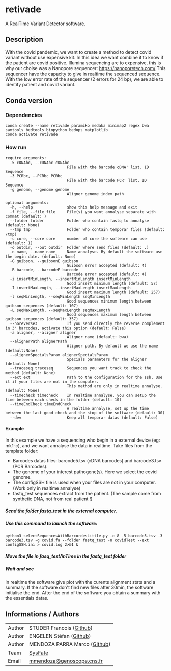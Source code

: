 # retivade
A RealTime Variant Detector software.

## Description
With the covid pandemic, we want to create a method to detect covid variant without use expensive kit.
In this idea we want combine it to know if the patient are covid positive.
Illumina sequencing are to expensive, this is why our choise was a Nanopore sequencer: https://nanoporetech.com/
This sequencer have the capacity to give in realtime the sequenced sequence.
With the low error rate of the sequencer (2 errors for 24 bp), we are able to identify patient and covid variant.

## Conda version
### Dependencies

```
conda create --name retivade paramiko medaka minimap2 regex bwa samtools bedtools biopython bedops matplotlib
conda activate retivade
```

### How run

```
require arguments:
  -5 cDNAbc, --cDNAbc cDNAbc
                           File with the barcode cDNA' list. ID Sequence
  -3 PCRbc, --PCRbc PCRbc
                           File with the barcode PCR' list. ID Sequence
  -g genome, --genome genome
                           Aligner genome index path
  ```
```
optional arguments:
  -h, --help               show this help message and exit
  -f file, --file file     File(s) you want annalyse separate with commat (default: )
  --folder folder          Folder who contain fastq to annalyse (default: None)
  --tmp tmp                Folder who contain temporar files (default: /tmp)
  -c core, --core core     number of core the software can use (default: 1)
  -o outdir, --out outdir  Folder where send files (default: .)
  -n name, --name name     Name annalyse. By default the software use the begin date. (default: None)
  -G guibson, --guibsonE guibson
                           Guibson error accepted (default: 4)
  -B barcode, --barcodeE barcode
                           Barcode error accepted (default: 4)
  -i insertMinLength, --insertMinLength insertMinLength
                           Good insert minimum length (default: 57)
  -I insertMaxLength, --insertMaxLength insertMaxLength
                           Good insert maximum length (default: 257)
  -l seqMinLength, --seqMinLength seqMinLength
                           Good sequences minimum length between guibson sequences (default: 107)
  -L seqMaxLength, --seqMaxLength seqMaxLength
                           Good sequences maximum length between guibson sequences (default: 357)
  --noreverse3             If you send directly the reverse complement in 3' barcodes, activate this option (default: False)
  -a aligner, --aligner aligner
                           Aligner name (default: bwa)
  --alignerPath alignerPath
                           Aligner path. By default we use the name (default:None)
  --alignerSpecialsParam alignerSpecialsParam
                           Specials parameters for the aligner (default: None)
  --traceseq traceseq      Sequences you want track to check the method (default: None)
  --ext ext                Path to the configuration for the ssh. Use it if your files are not in the computer.
                           This method are only in realtime annalyse. (default: None)
  --timecheck timecheck    In realtime annalyse, you can setup the time between each check in the folder (default: 10)
  --timeEndCheck timeEndCheck
                           A realtime annalyse, set up the time between the last good check and the stop of the software (default: 30)
  --dev                    Keep all temporar datas (default: False)
  ```

#### Example
In this example we have a sequencing who begin in a external device (eg: mk1-c), and we want annalyse the data in realtime.
Take files from the template folder:
- Barcodes datas files: barcode5.tsv (cDNA barcodes) and barcode3.tsv (PCR Barcodes).
- The genome of your interest pathogene(s). Here we select the covid genome.
- The configSSH file is used when your files are not in your computer. (Work only in realtime annalyse)
- fastq_test sequences extract from the patient. (The sample come from synthetic DNA, not from real patient !)

##### Send the folder fastq_test in the external computer.
##### Use this command to launch the software:
```
python3 selectSequencesWithBarcordesLittle.py -c 8 -5 barcode5.tsv -3 barcode3.tsv -g covid.fa --folder fastq_test -n covidTest --ext configSSH.ini > covid.log 2>&1 &
```
##### Move the file in fasq_test/inTime in the fastq_test folder
##### Wait and see
In realtime the software give plot with the curents alignment stats and a summary.
If the software don't find new files after 30min, the software initialise the end.
After the end of the software you obtain a summary with the essentials datas.

## Informations / Authors

|         |                                                                                               |
| ------- | --------------------------------------------------------------------------------------------- |
| Author  | STUDER Francois ([Github](https://github.com/studyfranco))                                    |
| Author  | ENGELEN Stéfan ([Github](https://github.com/sengelen))                                                |
| Author  | MENDOZA PARRA Marco ([Github](https://github.com/SysFate))                                    |
| Team    | [SysFate](https://www.sysfate.org/)                                                           |
| Email   | <mmendoza@genoscope.cns.fr>                                                                   |

